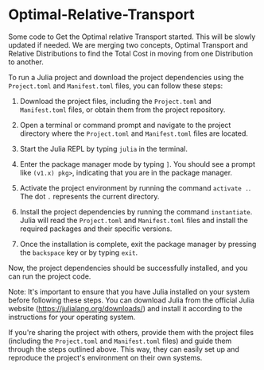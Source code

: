 # Optimal-Relative-Transport
Some code to Get the Optimal relative Transport started. This will be slowly updated if needed.
We are merging two concepts, Optimal Transport and Relative Distributions to find the Total Cost in moving from one Distribution to another.




To run a Julia project and download the project dependencies using the `Project.toml` and `Manifest.toml` files, you can follow these steps:

1. Download the project files, including the `Project.toml` and `Manifest.toml` files, or obtain them from the project repository.

2. Open a terminal or command prompt and navigate to the project directory where the `Project.toml` and `Manifest.toml` files are located.

3. Start the Julia REPL by typing `julia` in the terminal.

4. Enter the package manager mode by typing `]`. You should see a prompt like `(v1.x) pkg>`, indicating that you are in the package manager.

5. Activate the project environment by running the command `activate .`. The dot `.` represents the current directory.

6. Install the project dependencies by running the command `instantiate`. Julia will read the `Project.toml` and `Manifest.toml` files and install the required packages and their specific versions.

7. Once the installation is complete, exit the package manager by pressing the `backspace` key or by typing `exit`.

Now, the project dependencies should be successfully installed, and you can run the project code.

Note: It's important to ensure that you have Julia installed on your system before following these steps. You can download Julia from the official Julia website (https://julialang.org/downloads/) and install it according to the instructions for your operating system.

If you're sharing the project with others, provide them with the project files (including the `Project.toml` and `Manifest.toml` files) and guide them through the steps outlined above. This way, they can easily set up and reproduce the project's environment on their own systems.
